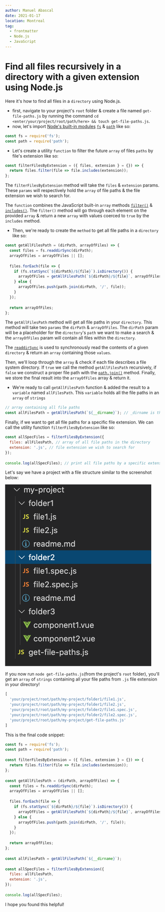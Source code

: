 ```yaml
---
author: Manuel Abascal
date: 2021-01-17
location: Montreal
tag:
  - frontmatter
  - Node.js
  - JavaScript
---
```


# Find all files recursively in a directory with a given extension using Node.js

Here it's how to find all files in a `directory` using Node.js.

- first, navigate to your project's `root` folder & create a file named `get-file-paths.js` by running the command `cd <enter/your/project/root/path/here> && touch get-file-paths.js`.
- now, let's import [Node's built-in modules](https://www.w3schools.com/nodejs/ref_modules.asp) [`fs`](https://nodejs.org/api/fs.html) & [`path`](https://nodejs.org/api/path.html) like so:
```js
const fs = require('fs');
const path = require('path');
```
- Let's create a utility `function` to filter the future `array` of files `paths` by file's extension like so:

```js
const filterFilesByExtension = ({ files, extension } = {}) => {
  return files.filter(file => file.includes(extension));
};
```
The `filterFilesByExtension` method will take the `files` & `extension` params. These `params` will respectively hold the `array` of file paths & the file extension we wish to search for. 

The `function` combines the JavaScript built-in `array` methods [`filter()`](https://developer.mozilla.org/en-US/docs/Web/JavaScript/Reference/Global_Objects/Array/filter) & [`includes()`](https://developer.mozilla.org/en-US/docs/Web/JavaScript/Reference/Global_Objects/Array/includes). The `filter()` method will go through each element on the provided `array` & return a new `array` with values coerced to `true` by the `includes` method.

- Then, we're ready to create the `method` to get all file paths in a `directory` like so:

```js
const getAllFilesPath = (dirPath, arrayOfFiles) => {
  const files = fs.readdirSync(dirPath);
  arrayOfFiles = arrayOfFiles || [];

  files.forEach(file => {
    if (fs.statSync(`${dirPath}/${file}`).isDirectory()) {
      arrayOfFiles = getAllFilesPath(`${dirPath}/${file}`, arrayOfFiles);
    } else {
      arrayOfFiles.push(path.join(dirPath, '/', file));
    }
  });

  return arrayOfFiles;
};
```
The `getAllFilesPath` method will get all file paths in your `directory`. This method will take two `params` the `dirPath` & `arrayOfFiles`. The `dirPath` param will be a placeholder for the `directory`'s `path` we want to make a search & the `arrayOfFiles` param will contain all files within the `directory`.

The [`readdirSync`](https://nodejs.org/api/fs.html#fs_fs_readdirsync_path_options) is used to synchronously read the contents of a given `directory` & return an `array` containing those `values`.

Then, we'll loop through the `array` & check if each file describes a file system directory. If `true` we call the method `getAllFilesPath` recursively, if `false` we construct a proper file path with the [`path.join()`](https://nodejs.org/api/path.html#path_path_join_paths) method. Finally, we store the final result into the `arrayOfFiles` array & return it.

- We're ready to call `getAllFilesPath` function & added the result to a `variable` named `allFilesPath`. This `variable` holds all the file paths in an `array` of `strings`

```js
// array containing all file paths
const allFilesPath = getAllFilesPath(`${__dirname}`); // _dirname is the current file's path
```

Finally, if we want to get all file paths for a specific file extension. We can call the utility function `filterFilesByExtension` like so:

```js
const allSpecFiles = filterFilesByExtension({
  files: allFilesPath, // array of all file paths in the directory
  extension: '.js', // file extension we wish to search for
});

console.log(allSpecFiles); // print all file paths by a specific extension
```

Let's say we have a project with a file structure similar to the screenshot below:

<img src="./../public/how-to-get-all-file-paths/get-file-paths.png" width="auto" height="auto">

If you now run `node get-file-paths.js`(from the project's `root` folder), you'll get an `array` of `strings` containing all your file paths from `.js` file extension in your directory!

```js
[
  'your/project/root/path/my-project/folder1/file1.js',
  'your/project/root/path/my-project/folder1/file2.js',
  'your/project/root/path/my-project/folder2/file1.spec.js',
  'your/project/root/path/my-project/folder2/file2.spec.js',
  'your/project/root/path/my-project/get-file-paths.js'
]
```

This is the final code snippet:

```js
const fs = require('fs');
const path = require('path');

const filterFilesByExtension = ({ files, extension } = {}) => {
  return files.filter(file => file.includes(extension));
};

const getAllFilesPath = (dirPath, arrayOfFiles) => {
  const files = fs.readdirSync(dirPath);
  arrayOfFiles = arrayOfFiles || [];

  files.forEach(file => {
    if (fs.statSync(`${dirPath}/${file}`).isDirectory()) {
      arrayOfFiles = getAllFilesPath(`${dirPath}/${file}`, arrayOfFiles);
    } else {
      arrayOfFiles.push(path.join(dirPath, '/', file));
    }
  });

  return arrayOfFiles;
};

const allFilesPath = getAllFilesPath(`${__dirname}`);

const allSpecFiles = filterFilesByExtension({
  files: allFilesPath,
  extension: '.js',
});

console.log(allSpecFiles);
```

I hope you found this helpful!
